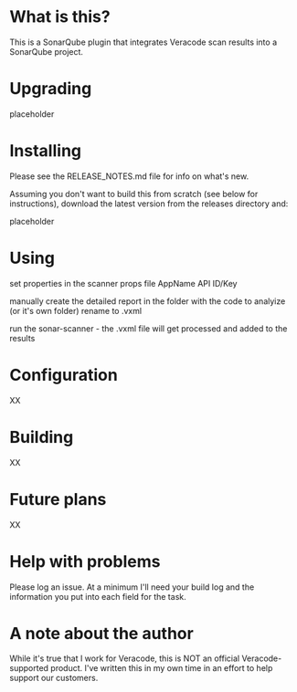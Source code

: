 # What is this?

This is a SonarQube plugin that integrates Veracode scan results into a SonarQube project.

# Upgrading

placeholder

# Installing

Please see the RELEASE_NOTES.md file for info on what's new.

Assuming you don't want to build this from scratch (see below for instructions), download the latest version from the releases directory and:

placeholder

# Using

set properties in the scanner props file
    AppName
    API ID/Key
    

manually create the detailed report in the folder with the code to analyize (or it's own folder)
    rename to .vxml

run the sonar-scanner - the .vxml file will get processed and added to the results

# Configuration

XX

# Building

XX

# Future plans

XX

# Help with problems
Please log an issue.  At a minimum I'll need your build log and the information you put into each field for the task.

# A note about the author
While it's true that I work for Veracode, this is NOT an official Veracode-supported product.  I've written this in my own time in an effort to help support our customers.


